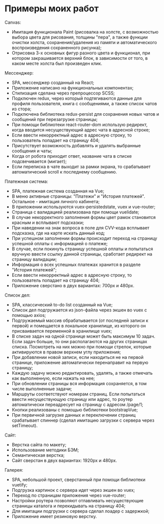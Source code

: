 # Примеры моих работ

Canvas:
- Имитация функционала Paint (рисовалка на холсте, с возможностью выбора цвета для рисования, толщины "пера", а также функции очистки холста, сохранения/удаления из памяти и автоматического воспроизведения сохраненного рисунка);
- Отрисовка 3-х основных фигур разного цвета и функционал, при котором закрашивается верхний блок, в зависимости от того, в каком месте холста был произведен клик.

Мессенджер:
- SPA, мессенджер созданный на React;
- Приложение написано на функциональных компонентах;
- Стилизация сделана через препроцессор SCSS;
- Подключен redux, через который подтягиваются данные для профиля пользователя, книга с сообщениями, а также список чатов из стора;
- Подключена библиотека redux-persist для сохранения новых чатов и сообщений при перезагрузке страницы;
- При помощи библиотеки react-router-dom использую редирект, когда вводится несуществующий адрес чата в адресной строке;
- Если ввести некорректный адрес в адресную строку, то пользователь попадает на страницу 404;
- Присутствует возможность добавлять и удалять выбранные сообщения и чаты;
- Когда от робота приходит ответ, название чата в списке подсвечивается (мигает);
- Если переписка в чате выходит за рамки экрана, то срабатывает автоматический scroll к последнему сообщению.

Платежная система:
- SPA, платежная система созданная на Vue;
- В меню активные страницы: "Платежи" и "История платежей". Остальное - имитация личного кабинета;
- В приложении используются vuex-persistedstate, vuex и vue-router;
- Страница с валидацией реализована при помощи vuelidate;
- В случае некорректного заполнения формы цвет рамок становится красным и всплывают подсказки;
- При наведении на знак вопроса в поле для CVV-кода всплывает подсказка, где на карте искать данный код;
- При успешном заполнении формы происходит переход на страницу успешной оплаты с информацией о платеже;
- В случае, если покинуть страницу успешной оплаты и попытаться вручную ввести ссылку данной страницы, сработает редирект на страницу валидации;
- Информация о всех успешных платежах хранится в разделе "История платежей";
- Если ввести некорректный адрес в адресную строку, то пользователь попадает на страницу 404;
- Приложение сверстано в двух вариантах: 700px и 480px.

Список дел:
- SPA, классический to-do list созданный на Vue;
- Список дел подгружается из json-файла через экшен во vuex с помощью axios;
- Подгружаемый массив обрабатывается (от последней записи к первой) и помещается в локальное хранилище, из которого он присваивается переменной в хранилище vuex;
- В списке задач на одной странице может быть максимум 10 задач. Если задач больше, то они располагаются на других страницах списка. Посмотреть на них можно при помощи стрелок, которые активируются в правом верхнем углу приложения;
- При добавлении новой записи, если находиться не на первой странице, приложение автоматически перенаправит на первую страницу;
- Каждую задачу можно редактировать, удалять, а также отмечать как выполненную, если нажать на нее;
- При обновлении страницы вся информация сохраняется, в том числе выполненные задачи;
- Маршруты соответствуют номерам страниц. Если попытаться ввести несуществующую страницу или адрес, то роутер автоматически переадресует на страницу с адресом /page/1;
- Кнопки реализованы с помощью библиотеки bootstrapVue;
- При первичной загрузке данных и переключении страниц срабатывает спиннер (сделал имитацию загрузки с сервера через setTimeout).

Сайт:
- Верстка сайта по макету;
- Использование методики БЭМ;
- Семантическая верстка;
- Сайт сверстан в двух вариантах: 1920px и 480px.

Галерея:
- SPA, небольшой проект, сверстанный при помощи библиотеки vuetify;
- Подгрузка картинок с сервера идет через экшен во vuex;
- Переход по страницам приложения через vue-router;
- Настройки роутера позволяют отлавливать несуществующие страницы каталога и перекидывать на страницу 404;
- Для имитации подгрузки с сервера сделал лоадер с задержкой;
- Приложение имеет резиновую верстку.